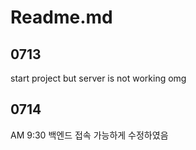 # Readme.md

## 0713

start project but server is not working omg

## 0714

AM 9:30 백엔드 접속 가능하게 수정하였음